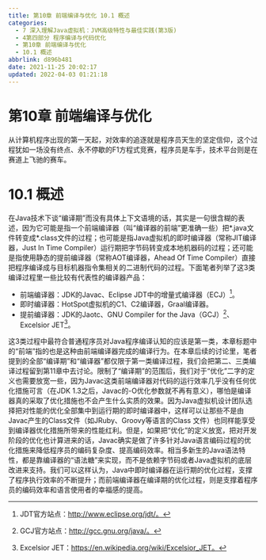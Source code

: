 ```yaml
---
title: 第10章 前端编译与优化 10.1 概述
categories: 
  - 7 深入理解Java虛拟机：JVM高级特性与最佳实践(第3版)
  - 4第四部分 程序编译与代码优化
  - 第10章 前端编译与优化
  - 10.1 概述
abbrlink: d896b481
date: 2021-11-25 20:02:17
updated: 2022-04-03 01:21:18
---
```

# 第10章 前端编译与优化
从计算机程序出现的第一天起，对效率的追逐就是程序员天生的坚定信仰，这个过程犹如一场没有终点、永不停歇的F1方程式竞赛，程序员是车手，技术平台则是在赛道上飞驰的赛车。

# 10.1 概述
在Java技术下谈“编译期”而没有具体上下文语境的话，其实是一句很含糊的表述，因为它可能是指一个前端编译器（叫“编译器的前端”更准确一些）把*.java文件转变成*.class文件的过程；也可能是指Java虚拟机的即时编译器（常称JIT编译器，Just In Time Compiler）运行期把字节码转变成本地机器码的过程；还可能是指使用静态的提前编译器（常称AOT编译器，Ahead Of Time Compiler）直接把程序编译成与目标机器指令集相关的二进制代码的过程。下面笔者列举了这3类编译过程里一些比较有代表性的编译器产品：

- 前端编译器：JDK的Javac、Eclipse JDT中的增量式编译器（ECJ）[^1]。
- 即时编译器：HotSpot虚拟机的C1、C2编译器，Graal编译器。
- 提前编译器：JDK的Jaotc、GNU Compiler for the Java（GCJ）[^2]、Excelsior JET[^3]。

这3类过程中最符合普通程序员对Java程序编译认知的应该是第一类，本章标题中的“前端”指的也是这种由前端编译器完成的编译行为。在本章后续的讨论里，笔者提到的全部“编译期”和“编译器”都仅限于第一类编译过程，我们会把第二、三类编译过程留到第11章中去讨论。限制了“编译期”的范围后，我们对于“优化”二字的定义也需要放宽一些，因为Javac这类前端编译器对代码的运行效率几乎没有任何优化措施可言（在JDK 1.3之后，Javac的-O优化参数就不再有意义），哪怕是编译器真的采取了优化措施也不会产生什么实质的效果。因为Java虚拟机设计团队选择把对性能的优化全部集中到运行期的即时编译器中，这样可以让那些不是由Javac产生的Class文件（如JRuby、Groovy等语言的Class 文件）也同样能享受到编译器优化措施所带来的性能红利。但是，如果把“优化”的定义放宽，把对开发阶段的优化也计算进来的话，Javac确实是做了许多针对Java语言编码过程的优化措施来降低程序员的编码复杂度、提高编码效率。相当多新生的Java语法特性，都是靠编译器的“语法糖”来实现，而不是依赖字节码或者Java虚拟机的底层改进来支持。我们可以这样认为，Java中即时编译器在运行期的优化过程，支撑了程序执行效率的不断提升；而前端编译器在编译期的优化过程，则是支撑着程序员的编码效率和语言使用者的幸福感的提高。


[^1]: JDT官方站点：http://www.eclipse.org/jdt/。 
[^2]: GCJ官方站点：http://gcc.gnu.org/java/。 
[^3]: Excelsior JET：https://en.wikipedia.org/wiki/Excelsior_JET。
